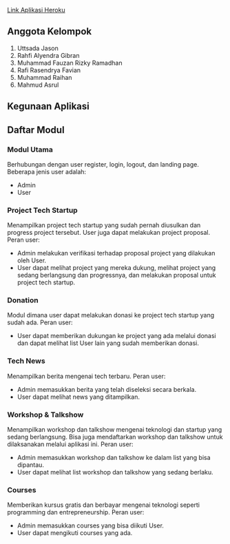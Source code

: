 [Link Aplikasi Heroku](https://start-in.herokuapp.com/)

## Anggota Kelompok
1. Uttsada Jason
2. Rahfi Alyendra Gibran
3. Muhammad Fauzan Rizky Ramadhan
4. Rafi Rasendrya Favian
5. Muhammad Raihan
6. Mahmud Asrul

## Kegunaan Aplikasi


## Daftar Modul
### Modul Utama
Berhubungan dengan user register, login, logout, dan landing page.
Beberapa jenis user adalah:
- Admin
- User

### Project Tech Startup
Menampilkan project tech startup yang sudah pernah diusulkan dan progress project tersebut. User juga dapat melakukan project proposal.
Peran user:
- Admin melakukan verifikasi terhadap proposal project yang dilakukan oleh User.
- User dapat melihat project yang mereka dukung, melihat project yang sedang berlangsung dan progressnya, dan melakukan proposal untuk project tech startup.

### Donation
Modul dimana user dapat melakukan donasi ke project tech startup yang sudah ada.
Peran user:
- User dapat memberikan dukungan ke project yang ada melalui donasi dan dapat melihat list User lain yang sudah memberikan donasi.

### Tech News
Menampilkan berita mengenai tech terbaru.
Peran user:
- Admin memasukkan berita yang telah diseleksi secara berkala.
- User dapat melihat news yang ditampilkan.

### Workshop & Talkshow
Menampilkan workshop dan talkshow mengenai teknologi dan startup yang sedang berlangsung. Bisa juga mendaftarkan workshop dan talkshow untuk dilaksanakan melalui aplikasi ini.
Peran user:
- Admin memasukkan workshop dan talkshow ke dalam list yang bisa dipantau.
- User dapat melihat list workshop dan talkshow yang sedang berlaku.

### Courses
Memberikan kursus gratis dan berbayar mengenai teknologi seperti programming dan entrepreneurship.
Peran user:
- Admin memasukkan courses yang bisa diikuti User.
- User dapat mengikuti courses yang ada.
